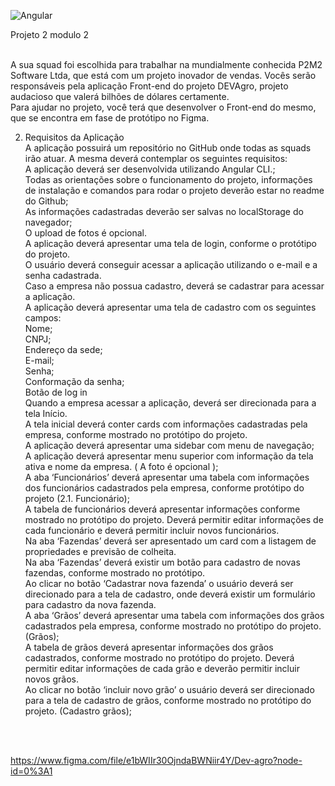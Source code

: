 ![Angular](https://img.shields.io/badge/Angular-DD0031?style=for-the-badge&logo=angular&logoColor=white)

Projeto 2 modulo 2<BR><BR>

 A sua squad foi escolhida para trabalhar na mundialmente conhecida P2M2 Software Ltda, que está com um projeto inovador de vendas. Vocês serão responsáveis pela aplicação Front-end do projeto DEVAgro, projeto audacioso que valerá bilhões de dólares certamente.<BR>
Para ajudar no projeto, você terá que desenvolver o Front-end do mesmo, que se encontra em fase de protótipo no Figma.<BR>

2. Requisitos da Aplicação <BR>
A aplicação possuirá um repositório no GitHub onde todas as squads irão atuar. A mesma deverá contemplar os seguintes requisitos:<BR>
A aplicação deverá ser desenvolvida utilizando Angular CLI.;<BR>
Todas as orientações sobre o funcionamento do projeto, informações de instalação e comandos para rodar o projeto deverão estar no readme do Github;<BR>
As informações cadastradas deverão ser salvas no localStorage do navegador;<BR>
O upload de fotos é opcional.<BR>
A aplicação deverá apresentar uma tela de login, conforme o protótipo do projeto.<BR>
O usuário deverá conseguir acessar a aplicação utilizando o e-mail e a senha cadastrada.<BR>
Caso a empresa não possua cadastro, deverá se cadastrar para acessar a aplicação.<BR>
A aplicação deverá apresentar uma tela de cadastro com os seguintes campos:<BR>
Nome;<BR>
CNPJ;<BR>
Endereço da sede;<BR>
E-mail;<BR>
Senha;<BR>
Conformação da senha;<BR>
Botão de log in <BR>
Quando a empresa acessar a aplicação, deverá ser direcionada para a tela Início.<BR>
A tela inicial deverá conter cards com informações cadastradas pela empresa, conforme mostrado no protótipo do projeto.<BR>
A aplicação deverá apresentar uma sidebar com menu de navegação;<BR>
A aplicação deverá apresentar menu superior com informação da tela ativa e nome da empresa. ( A foto é opcional );<BR>
A aba ‘Funcionários’ deverá apresentar uma tabela com informações dos funcionários cadastrados pela empresa, conforme protótipo do projeto (2.1. Funcionário);<BR>
A tabela de funcionários deverá apresentar informações conforme mostrado no protótipo do projeto. Deverá permitir editar informações de cada funcionário e deverá permitir incluir novos funcionários.<BR>
Na aba ‘Fazendas’ deverá ser apresentado um card com a listagem de propriedades e previsão de colheita.<BR>
Na aba ‘Fazendas’ deverá existir um botão para cadastro de novas fazendas, conforme mostrado no protótipo.<BR>
Ao clicar no botão ‘Cadastrar nova fazenda’ o usuário deverá ser direcionado para a tela de cadastro, onde deverá existir um formulário para cadastro da nova fazenda.<BR>
A aba ‘Grãos’ deverá apresentar uma tabela com informações dos grãos cadastrados pela empresa, conforme mostrado no protótipo do projeto. (Grãos);<BR>
A tabela de grãos deverá apresentar informações dos grãos cadastrados, conforme mostrado no protótipo do projeto. Deverá permitir editar informações de cada grão e deverão permitir incluir novos grãos.<BR>
Ao clicar no botão ‘incluir novo grão’ o usuário deverá ser direcionado para a tela de cadastro de grãos, conforme mostrado no protótipo do projeto. (Cadastro grãos);<BR>

<BR><BR>

https://www.figma.com/file/e1bWIIr30OjndaBWNiir4Y/Dev-agro?node-id=0%3A1

